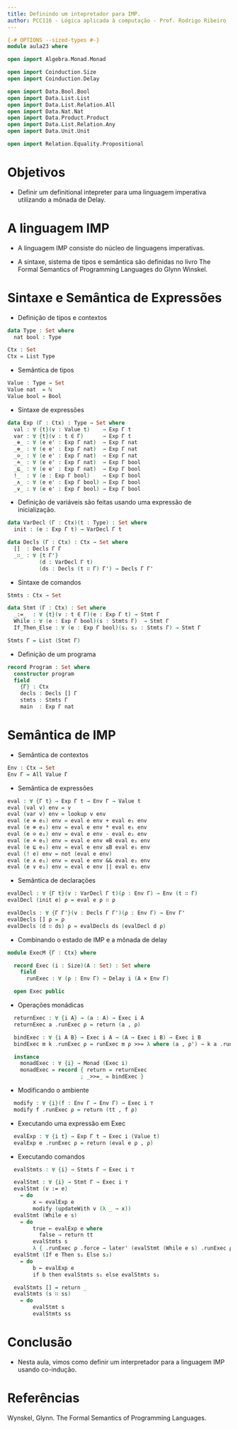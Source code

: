 ```yaml
---
title: Definindo um intepretador para IMP.
author: PCC116 - Lógica aplicada à computação - Prof. Rodrigo Ribeiro
---
```


```agda
{-# OPTIONS --sized-types #-}
module aula23 where

open import Algebra.Monad.Monad

open import Coinduction.Size
open import Coinduction.Delay

open import Data.Bool.Bool
open import Data.List.List
open import Data.List.Relation.All
open import Data.Nat.Nat
open import Data.Product.Product
open import Data.List.Relation.Any
open import Data.Unit.Unit

open import Relation.Equality.Propositional
```

Objetivos
=========

- Definir um definitional intepreter para uma linguagem
imperativa utilizando a mônada de Delay.

A linguagem IMP
===============

- A linguagem IMP consiste do núcleo de linguagens imperativas.

- A sintaxe, sistema de tipos e semântica são definidas no livro
The Formal Semantics of Programming Languages do Glynn Winskel.

Sintaxe e Semântica de Expressões
=================================

- Definição de tipos e contextos

```agda
data Type : Set where
  nat bool : Type

Ctx : Set
Ctx = List Type
```

- Semântica de tipos

```agda
Value : Type → Set
Value nat  = ℕ
Value bool = Bool
```

- Sintaxe de expressões

```agda
data Exp (Γ : Ctx) : Type → Set where
  val : ∀ {t}(v : Value t)    → Exp Γ t
  var : ∀ {t}(v : t ∈ Γ)      → Exp Γ t
  _⊕_ : ∀ (e e' : Exp Γ nat)  → Exp Γ nat
  _⊗_ : ∀ (e e' : Exp Γ nat)  → Exp Γ nat
  _⊝_ : ∀ (e e' : Exp Γ nat)  → Exp Γ nat
  _≐_ : ∀ (e e' : Exp Γ nat)  → Exp Γ bool
  _⊑_ : ∀ (e e' : Exp Γ nat)  → Exp Γ bool
  !_  : ∀ (e : Exp Γ bool)    → Exp Γ bool
  _∧_ : ∀ (e e' : Exp Γ bool) → Exp Γ bool
  _∨_ : ∀ (e e' : Exp Γ bool) → Exp Γ bool
```

- Definição de variáveis são feitas usando uma
expressão de inicialização.

```agda
data VarDecl (Γ : Ctx)(t : Type) : Set where
  init : (e : Exp Γ t) → VarDecl Γ t

data Decls (Γ : Ctx) : Ctx → Set where
  []  : Decls Γ Γ
  _∷_ : ∀ {t Γ'}
          (d : VarDecl Γ t)
          (ds : Decls (t ∷ Γ) Γ') → Decls Γ Γ'
```

- Sintaxe de comandos

```agda
Stmts : Ctx → Set

data Stmt (Γ : Ctx) : Set where
  _:=_  : ∀ {t}(v : t ∈ Γ)(e : Exp Γ t) → Stmt Γ
  While : ∀ (e : Exp Γ bool)(s : Stmts Γ)  → Stmt Γ
  If_Then_Else : ∀ (e : Exp Γ bool)(s₁ s₂ : Stmts Γ) → Stmt Γ

Stmts Γ = List (Stmt Γ)
```

- Definição de um programa

```agda
record Program : Set where
  constructor program
  field
    {Γ} : Ctx
    decls : Decls [] Γ
    stmts : Stmts Γ
    main  : Exp Γ nat
```

Semântica de IMP
================

- Semântica de contextos

```agda
Env : Ctx → Set
Env Γ = All Value Γ
```

- Semântica de expressões

```agda
eval : ∀ {Γ t} → Exp Γ t → Env Γ → Value t
eval (val v) env = v
eval (var v) env = lookup v env
eval (e ⊕ e₁) env = eval e env + eval e₁ env
eval (e ⊗ e₁) env = eval e env * eval e₁ env
eval (e ⊝ e₁) env = eval e env - eval e₁ env
eval (e ≐ e₁) env = eval e env ≡B eval e₁ env
eval (e ⊑ e₁) env = eval e env ≤B eval e₁ env
eval (! e) env = not (eval e env)
eval (e ∧ e₁) env = eval e env && eval e₁ env
eval (e ∨ e₁) env = eval e env || eval e₁ env
```

- Semântica de declarações

```agda
evalDecl : ∀ {Γ t}(v : VarDecl Γ t)(ρ : Env Γ) → Env (t ∷ Γ)
evalDecl (init e) ρ = eval e ρ ∷ ρ

evalDecls : ∀ {Γ Γ'}(v : Decls Γ Γ')(ρ : Env Γ) → Env Γ'
evalDecls [] ρ = ρ
evalDecls (d ∷ ds) ρ = evalDecls ds (evalDecl d ρ)
```

- Combinando o estado de IMP e a mônada de delay

```agda
module ExecM {Γ : Ctx} where

  record Exec (i : Size)(A : Set) : Set where
    field
      runExec : ∀ (ρ : Env Γ) → Delay i (A × Env Γ)

  open Exec public
```

- Operações monádicas

```agda
  returnExec : ∀ {i A} → (a : A) → Exec i A
  returnExec a .runExec ρ = return (a , ρ)

  bindExec : ∀ {i A B} → Exec i A → (A → Exec i B) → Exec i B
  bindExec m k .runExec ρ = runExec m ρ >>= λ where (a , ρ') → k a .runExec ρ'

  instance
    monadExec : ∀ {i} → Monad (Exec i)
    monadExec = record { return = returnExec
                       ; _>>=_ = bindExec }
 ```

- Modificando o ambiente

```agda
  modify : ∀ {i}(f : Env Γ → Env Γ) → Exec i ⊤
  modify f .runExec ρ = return (tt , f ρ)
```

- Executando uma expressão em Exec

```agda
  evalExp : ∀ {i t} → Exp Γ t → Exec i (Value t)
  evalExp e .runExec ρ = return (eval e ρ , ρ)
```

- Executando comandos

```agda
  evalStmts : ∀ {i} → Stmts Γ → Exec i ⊤

  evalStmt : ∀ {i} → Stmt Γ → Exec i ⊤
  evalStmt (v := e)
    = do
        x ← evalExp e
        modify (updateWith v (λ _ → x))
  evalStmt (While e s)
    = do
        true ← evalExp e where
          false → return tt
        evalStmts s
        λ { .runExec ρ .force → later' (evalStmt (While e s) .runExec ρ) }
  evalStmt (If e Then s₁ Else s₂)
    = do
        b ← evalExp e
        if b then evalStmts s₁ else evalStmts s₂

  evalStmts [] = return _
  evalStmts (s ∷ ss)
    = do
        evalStmt s
        evalStmts ss
```

Conclusão
=========

- Nesta aula, vimos como definir um interpretador para a
linguagem IMP usando co-indução.


Referências
===========

Wynskel, Glynn. The Formal Semantics of Programming Languages.
